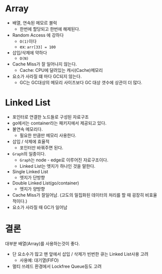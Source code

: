 # Array
- 배열, 연속된 메모르 블럭
  - 한번에 할당되고 한번에 해제된다.
- Random Access 에 강하다
  - `O(1)`이다 
  - ex: `arr[33] = 100`
- 삽입/삭제에 약하다
  - `O(N)`
- Cache Miss가 잘 일어나지 않는다.
  - Cache: CPU에 달려있는 캐시(Cache)메모리
- 요소가 사라질 떄 마다 GC되지 않는다.
  - GC는 GC대상의 메모리 사이즈보다 GC 대상 갯수에 상관이 더 많다.

# Linked List
- 포인터로 연결한 노드들로 구성된 자료구조
- go에서는 container라는 패키지에서 제공되고 있다.
- 불연속 메모리다.
  - 필요한 만큼만 메모리 사용한다.
- 삽입 / 삭제에 효율적
  - 포인터만 바꿔주면 된다.
- `Graph`의 일종이다.
  - `Graph`는 node - edge로 이루어진 자료구조이다.
  - Linked List는 엣지가 하나인 것을 말한다.
- Single Linked List
  - 엣지가 단방향
- Double Linked List(go/container)
  - 엣지가 양방향
- Cache Miss가 잘일어남. (고도의 밀집화된 데이터의 처리를 할 때 굉장히 비효율적이다.)
- 요소가 사라질 때 GC가 일어남

# 결론
대부분 배열(Array)를 사용하는것이 좋다.
- 단 요소수가 많고 맨 앞에서 삽입 / 삭제가 빈번한 큐는 Linked List사용 고려
  - 사용예: 대기열(FIFO)
- 멀티 쓰레드 환경에서 Lockfree Queue등도 고려
